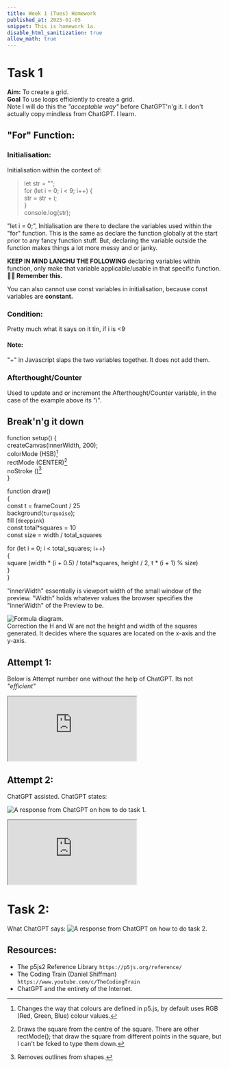 ```yaml
---
title: Week 1 (Tues) Homework
published_at: 2025-01-05
snippet: This is homework 1a.
disable_html_sanitization: true
allow_math: true
---
```


# Task 1

**Aim:** To create a grid.  
**Goal** To use loops efficiently to create a grid.  
Note I will do this the _"acceptable way"_ before ChatGPT'n'g it. I don't actually copy mindless from ChatGPT. I learn.

## "For" Function:

### Initialisation:

Initialisation within the context of:

> let str = "";  
>  for (let i = 0; i < 9; i++) {  
>  str = str + i;  
>  }  
>  console.log(str);

"let i = 0;", Initialisation are there to declare the variables used within the "for" function. This is the same as declare the function globally at the start prior to any fancy function stuff. But, declaring the variable outside the function makes things a lot more messy and or janky.

**KEEP IN MIND LANCHU THE FOLLOWING** declaring variables within function, only make that variable applicable/usable in that specific function. **🫵🏻 Remember this.**

You can also cannot use const variables in initialisation, because const variables are **constant.**

### Condition:

Pretty much what it says on it tin, if i is <9

#### Note:

"+" in Javascript slaps the two variables together. It does not add them.

### Afterthought/Counter

Used to update and or increment the Afterthought/Counter variable, in the case of the example above its "i".

## Break'n'g it down

function setup() {  
createCanvas(innerWidth, 200);  
colorMode (HSB)[^1]  
rectMode (CENTER)[^2]  
noStroke ()[^3]  
}

function draw()  
{  
const t = frameCount / 25  
background(`turquoise`);  
fill (`deeppink`)  
const total\*squares = 10  
const size = width / total_squares

for (let i = 0; i < total_squares; i++)  
{  
square (width * (i + 0.5) / total*squares, height / 2, t \* (i + 1) % size)  
}  
}

"innerWidth" essentially is viewport width of the small window of the preview. "Width" holds whatever values the browser specifies the "innerWidth" of the Preview to be.

![Formula diagram.](/IMG_8737.jpg)  
Correction the H and W are not the height and width of the squares generated. It decides where the squares are located on the x-axis and the y-axis.

## Attempt 1:

Below is Attempt number one without the help of ChatGPT. Its not _"efficient"_

<iframe id="falling_falling" src="https://editor.p5js.org/Lanchu2hen9/full/r2yY9hMko"></iframe>

<script type="module">

    const iframe  = document.getElementById (`falling_falling`)
    iframe.width  = iframe.parentNode.scrollWidth
    iframe.height = iframe.width * 9 / 16 + 42

</script>

## Attempt 2:

ChatGPT assisted. ChatGPT states:

![A response from ChatGPT on how to do task 1.](/ChatGPT.png)

<iframe id="p5js2" src="https://editor.p5js.org/Lanchu2hen9/full/eCm_owgZ5"></iframe>

<script type="module">

    const iframe  = document.getElementById (`p5js2`)
    iframe.width  = iframe.parentNode.scrollWidth
    iframe.height = iframe.width * 9 / 16 + 42

</script>

# Task 2:

What ChatGPT says:
![A response from ChatGPT on how to do task 2.](/ChatGPT2.png)

## Resources:

- The p5js2 Reference Library `https://p5js.org/reference/`
- The Coding Train (Daniel Shiffman) `https://www.youtube.com/c/TheCodingTrain`
- ChatGPT and the entirety of the Internet.

[^1]: Changes the way that colours are defined in p5.js, by default uses RGB (Red, Green, Blue) colour values.
[^2]: Draws the square from the centre of the square. There are other rectMode(); that draw the square from different points in the square, but I can't be fcked to type them down.
[^3]: Removes outlines from shapes.
